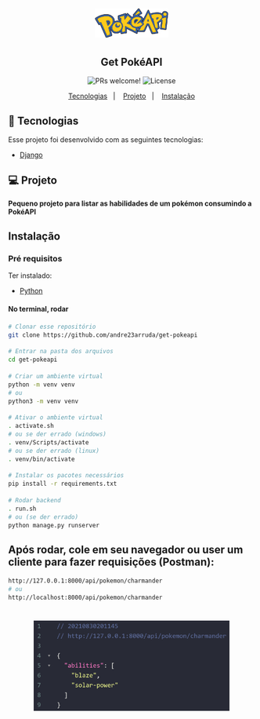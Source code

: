 <h1 align="center">
    <img alt="Get PokéAPI" src=".github/pokeapi.png" width="150px" />
</h1>

<h2 align="center">
  Get PokéAPI
</h2>

<p align="center">
 <img src="https://img.shields.io/static/v1?label=PRs&message=welcome&color=7159c1&labelColor=000000" alt="PRs welcome!" />

  <img alt="License" src="https://img.shields.io/static/v1?label=license&message=MIT&color=7159c1&labelColor=000000">
</p>

<p align="center">
  <a href="#-tecnologias">Tecnologias</a>&nbsp;&nbsp;&nbsp;|&nbsp;&nbsp;&nbsp;
  <a href="#-projeto">Projeto</a>&nbsp;&nbsp;&nbsp;|&nbsp;&nbsp;&nbsp;
  <a href="#instalação">Instalação</a>
</p>


## 🚀 Tecnologias

Esse projeto foi desenvolvido com as seguintes tecnologias:

- [Django](https://www.djangoproject.com/)

## 💻 Projeto
**Pequeno projeto para listar as habilidades de um pokémon consumindo a PokéAPI**


## Instalação
### Pré requisitos
Ter instalado:
- [Python](https://www.python.org/downloads/)


#### No terminal, rodar
```sh
# Clonar esse repositório
git clone https://github.com/andre23arruda/get-pokeapi

# Entrar na pasta dos arquivos
cd get-pokeapi

# Criar um ambiente virtual
python -m venv venv
# ou
python3 -m venv venv

# Ativar o ambiente virtual
. activate.sh
# ou se der errado (windows)
. venv/Scripts/activate
# ou se der errado (linux)
. venv/bin/activate

# Instalar os pacotes necessários
pip install -r requirements.txt

# Rodar backend
. run.sh
# ou (se der errado)
python manage.py runserver
```

## Após rodar, cole em seu navegador ou user um cliente para fazer requisições (Postman):
```sh
http://127.0.0.1:8000/api/pokemon/charmander
# ou
http://localhost:8000/api/pokemon/charmander
```
<h1 align="center">
    <img alt="Image 1" src=".github/image_1.png" width="400px" />
</h1>

